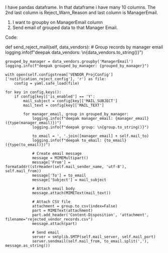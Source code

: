 I have  pandas dataframe. In that dataframe i have many 10 columns.
The 2nd last column is Reject_Warn_Reason and last column is ManagerEmail.

1. I want to groupby on ManagerEmail column
2. Send email of grouped data to that Manager Email.

Code:

def send_reject_mail(self, data_vendors):
    # Group records by manager email
    logging.info(f"deepak data_vendors: \n{data_vendors.to_string()}")

    grouped_by_manager = data_vendors.groupby('ManagerEmail')
    logging.info(f"deepak grouped_by_manager: {grouped_by_manager}")

    with open(self.configstream['VENDOR_ProjConfig']['notification_reject_config'], 'r') as file:
        config = yaml.safe_load(file)

    for key in config.keys():
        if config[key]['is_enabled'] == 'Y':
            mail_subject = config[key]['MAIL_SUBJECT']
            mail_text = config[key]['MAIL_TEXT']

            for manager_email, group in grouped_by_manager:
                logging.info(f"deepak manager_email: {manager_email} ({type(manager_email)})")
                logging.info(f"deepak group: \n{group.to_string()}")

                to_email = ', '.join([manager_email] + self.mail_to)
                logging.info(f"deepak to_email: {to_email} ({type(to_email)})")

                # Create email message
                message = MIMEMultipart()
                message['From'] = formataddr((strHeader(self.mail_sender_name, 'utf-8'), self.mail_from))
                message['To'] = to_email
                message['Subject'] = mail_subject

                # Attach email body
                message.attach(MIMEText(mail_text))

                # Attach CSV file
                attachment = group.to_csv(index=False)
                part = MIMEText(attachment)
                part.add_header('Content-Disposition', 'attachment', filename="rejected_vendor_records.csv")
                message.attach(part)

                # Send email
                server = smtplib.SMTP(self.mail_server, self.mail_port)
                server.sendmail(self.mail_from, to_email.split(','), message.as_string())
               
